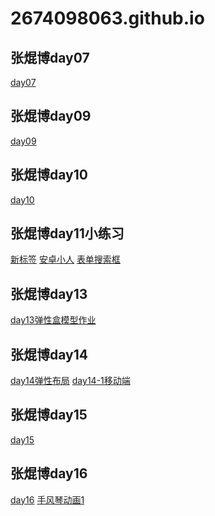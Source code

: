# 2674098063.github.io
## 张焜博day07
<a href="https://2674098063.github.io/html5-1909-1一阶段/张焜博day07/html/超凡科技.html">day07</a>

## 张焜博day09
<a href="https://2674098063.github.io/html5-1909-1一阶段/张焜博day09/html/小鹿细节未完善.html">day09</a>

## 张焜博day10
<a href="https://2674098063.github.io/html5-1909-1一阶段/张焜博day10/html/day10作业细节未完善.html">day10</a>

## 张焜博day11小练习
<a href="https://2674098063.github.io/html5-1909-1一阶段/张焜博day11/html/test.html">新标签</a>
<a href="https://2674098063.github.io/html5-1909-1一阶段/张焜博day11/html/安卓小人.html">安卓小人</a>
<a href="https://2674098063.github.io/html5-1909-1一阶段/张焜博day11/html/表单搜索框.html">表单搜索框</a>

## 张焜博day13
<a href="https://2674098063.github.io/张焜博day13/html/弹性盒模型作业.html">day13弹性盒模型作业</a>

## 张焜博day14
<a href="https://2674098063.github.io/html5-1909-1一阶段/张焜博day14/html/开源博客.html">day14弹性布局</a>
<a href="https://2674098063.github.io/html5-1909-1一阶段/张焜博day14-1/index.html">day14-1移动端</a>

## 张焜博day15
<a href="https://2674098063.github.io/html5-1909-1一阶段/张焜博day15/html/elm.html">day15</a>

## 张焜博day16
<a href="https://2674098063.github.io/html5-1909-1一阶段/张焜博day16/html/test.html">day16</a>
<a href="https://2674098063.github.io/html5-1909-1一阶段/张焜博day16/html/手风琴动画1.html">手风琴动画1</a>
